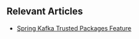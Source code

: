 ## Relevant Articles
- [Spring Kafka Trusted Packages Feature](https://www.baeldung.com/spring-kafka-trusted-packages-feature)
